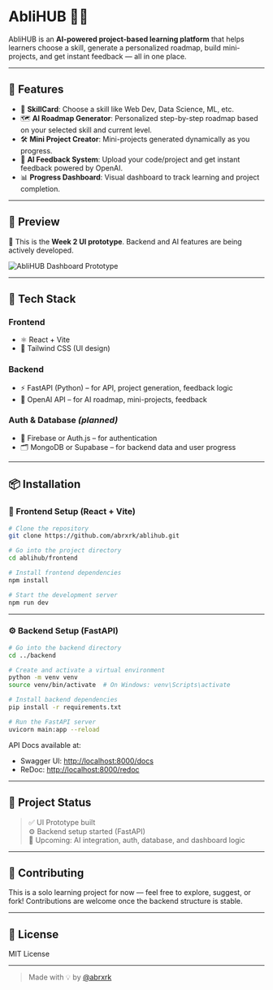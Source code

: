 # AbliHUB 🧠🚀  
AbliHUB is an **AI-powered project-based learning platform** that helps learners choose a skill, generate a personalized roadmap, build mini-projects, and get instant feedback — all in one place.

---

## 🌟 Features

- 🎯 **SkillCard**: Choose a skill like Web Dev, Data Science, ML, etc.
- 🗺️ **AI Roadmap Generator**: Personalized step-by-step roadmap based on your selected skill and current level.
- 🛠️ **Mini Project Creator**: Mini-projects generated dynamically as you progress.
- 🤖 **AI Feedback System**: Upload your code/project and get instant feedback powered by OpenAI.
- 📊 **Progress Dashboard**: Visual dashboard to track learning and project completion.

---

## 📸 Preview

🚧 This is the **Week 2 UI prototype**. Backend and AI features are being actively developed.

![AbliHUB Dashboard Prototype](./UIPrototype.png)

---

## 🧰 Tech Stack

### Frontend
- ⚛️ React + Vite
- 🎨 Tailwind CSS (UI design)

### Backend
- ⚡ FastAPI (Python) – for API, project generation, feedback logic
- 🧠 OpenAI API – for AI roadmap, mini-projects, feedback

### Auth & Database *(planned)*
- 🔐 Firebase or Auth.js – for authentication
- 🗂️ MongoDB or Supabase – for backend data and user progress

---

## 📦 Installation

### 🔧 Frontend Setup (React + Vite)

```bash
# Clone the repository
git clone https://github.com/abrxrk/ablihub.git

# Go into the project directory
cd ablihub/frontend

# Install frontend dependencies
npm install

# Start the development server
npm run dev
```

---

### ⚙️ Backend Setup (FastAPI)

```bash
# Go into the backend directory
cd ../backend

# Create and activate a virtual environment
python -m venv venv
source venv/bin/activate  # On Windows: venv\Scripts\activate

# Install backend dependencies
pip install -r requirements.txt

# Run the FastAPI server
uvicorn main:app --reload
```

API Docs available at:
- Swagger UI: [http://localhost:8000/docs](http://localhost:8000/docs)
- ReDoc: [http://localhost:8000/redoc](http://localhost:8000/redoc)

---

## 📌 Project Status

> ✅ UI Prototype built  
> ⚙️ Backend setup started (FastAPI)  
> 🔮 Upcoming: AI integration, auth, database, and dashboard logic

---

## 🤝 Contributing

This is a solo learning project for now — feel free to explore, suggest, or fork! Contributions are welcome once the backend structure is stable.

---

## 📜 License

MIT License

---

> Made with 💡 by [@abrxrk](https://github.com/abrxrk)